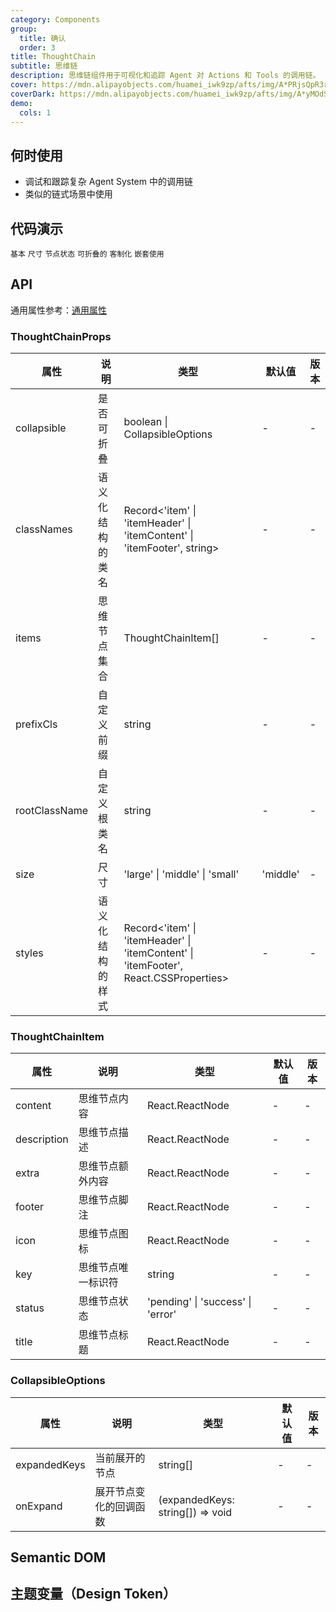 ```yaml
---
category: Components
group:
  title: 确认
  order: 3
title: ThoughtChain
subtitle: 思维链
description: 思维链组件用于可视化和追踪 Agent 对 Actions 和 Tools 的调用链。
cover: https://mdn.alipayobjects.com/huamei_iwk9zp/afts/img/A*PRjsQpR3rCwAAAAAAAAAAAAADgCCAQ/original
coverDark: https://mdn.alipayobjects.com/huamei_iwk9zp/afts/img/A*yMOdSIMsA8UAAAAAAAAAAAAADgCCAQ/original
demo:
  cols: 1
---
```


## 何时使用

- 调试和跟踪复杂 Agent System 中的调用链
- 类似的链式场景中使用

## 代码演示

<!-- prettier-ignore -->
<code src="./demo/basic.tsx" background="grey">基本</code>
<code src="./demo/size.tsx" background="grey">尺寸</code>
<code src="./demo/status.tsx" background="grey">节点状态</code>
<code src="./demo/collapsible.tsx" background="grey">可折叠的</code>
<code src="./demo/customization.tsx" background="grey">客制化</code>
<code src="./demo/nested.tsx" background="grey">嵌套使用</code>

## API

通用属性参考：[通用属性](/docs/react/common-props)

### ThoughtChainProps

| 属性 | 说明 | 类型 | 默认值 | 版本 |
| --- | --- | --- | --- | --- |
| collapsible | 是否可折叠 | boolean \| CollapsibleOptions | - | - |
| classNames | 语义化结构的类名 | Record<'item' \| 'itemHeader' \| 'itemContent' \| 'itemFooter', string> | - | - |
| items | 思维节点集合 | ThoughtChainItem[] | - | - |
| prefixCls | 自定义前缀 | string | - | - |
| rootClassName | 自定义根类名 | string | - | - |
| size | 尺寸 | 'large' \| 'middle' \| 'small' | 'middle' | - |
| styles | 语义化结构的样式 | Record<'item' \| 'itemHeader' \| 'itemContent' \| 'itemFooter', React.CSSProperties> | - | - |

### ThoughtChainItem

| 属性        | 说明               | 类型                              | 默认值 | 版本 |
| ----------- | ------------------ | --------------------------------- | ------ | ---- |
| content     | 思维节点内容       | React.ReactNode                   | -      | -    |
| description | 思维节点描述       | React.ReactNode                   | -      | -    |
| extra       | 思维节点额外内容   | React.ReactNode                   | -      | -    |
| footer      | 思维节点脚注       | React.ReactNode                   | -      | -    |
| icon        | 思维节点图标       | React.ReactNode                   | -      | -    |
| key         | 思维节点唯一标识符 | string                            | -      | -    |
| status      | 思维节点状态       | 'pending' \| 'success' \| 'error' | -      | -    |
| title       | 思维节点标题       | React.ReactNode                   | -      | -    |

### CollapsibleOptions

| 属性         | 说明                   | 类型                             | 默认值 | 版本 |
| ------------ | ---------------------- | -------------------------------- | ------ | ---- |
| expandedKeys | 当前展开的节点         | string[]                         | -      | -    |
| onExpand     | 展开节点变化的回调函数 | (expandedKeys: string[]) => void | -      | -    |

## Semantic DOM

<code src="./demo/_semantic.tsx" simplify="true"></code>

## 主题变量（Design Token）

<ComponentTokenTable component="ThoughtChain"></ComponentTokenTable>
